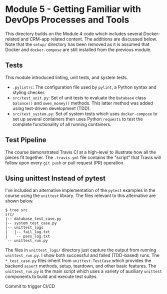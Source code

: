 # Module 5 - Getting Familiar with DevOps Processes and Tools
This directory builds on the Module 4 code which includes several
Docker-related and CRM-app related content. The additions are
discussed below. Note that the `setup/` directory has been
removed as it is assumed that Docker and `docker-compose` are
still installed from the previous module.

## Tests
This module introduced linting, unit tests, and system tests.
  * `.pylintrc`: The configuration file used by `pylint`, a Python
    syntax and styling checker.
  * `src/test_unit.py`: Set of unit tests to evaluate the `Database`
    class `balance()` and `owes_money()` methods. This latter method
    was added using test-driven development (TDD).
  * `src/test_system.py`: Set of system tests which uses `docker-compose`
    to set up several containers then uses Python `requests` to test
    the complete functionality of all running containers.

## Test Pipeline
The course demonstrated Travis CI at a high-level to illustrate how
all the pieces fit together. The `.travis.yml` file contains the "script"
that Travis will follow upon every `git push` or pull request (PR)
operation.

## Using unittest Instead of pytest
I've included an alternative implementation of the `pytest` examples
in the course using the `unittest` library. The files relevant to this
alternative are shown below. 

```
$ tree src    
src/
|-- database_test_case.py
|-- system_test_case.py
|-- unittest_logs
|   |-- fail_log.txt
|   `-- pass_log.txt
`-- unittest_run.py
```

The files in `unittest_logs/` directory just capture the output from running
`unittest_run.py`. I show both successful and failed (TDD-based) runs.
The `*_test_case.py` files inherit from `unittest.TestCase` which provides
the backend `assert` methods, setup, teardown, and other basic features.
The `unittest_run.py` is the main script which uses a variety of
auxiliary `unittest` components to build and execute test suites.

Commit to trigger CI/CD